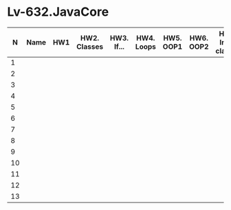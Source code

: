 # Lv-632.JavaCore


N|Name| HW1 | HW2. Classes|HW3. If...|HW4. Loops|HW5. OOP1 |HW6. OOP2 |HW7. Inner classes| HW8. Collection | HW9. String|HW10. Exception|HW11. Thread. IO|HW12. Java8
--|--|--|--|--|--|--|--|--|--|--|--|--|--
1||||||||||||||
2||||||||||||||
3||||||||||||||
4||||||||||||||
5||||||||||||||
6||||||||||||||
7||||||||||||||
8||||||||||||||
9||||||||||||||
10||||||||||||||
11||||||||||||||
12||||||||||||||
13||||||||||||||
